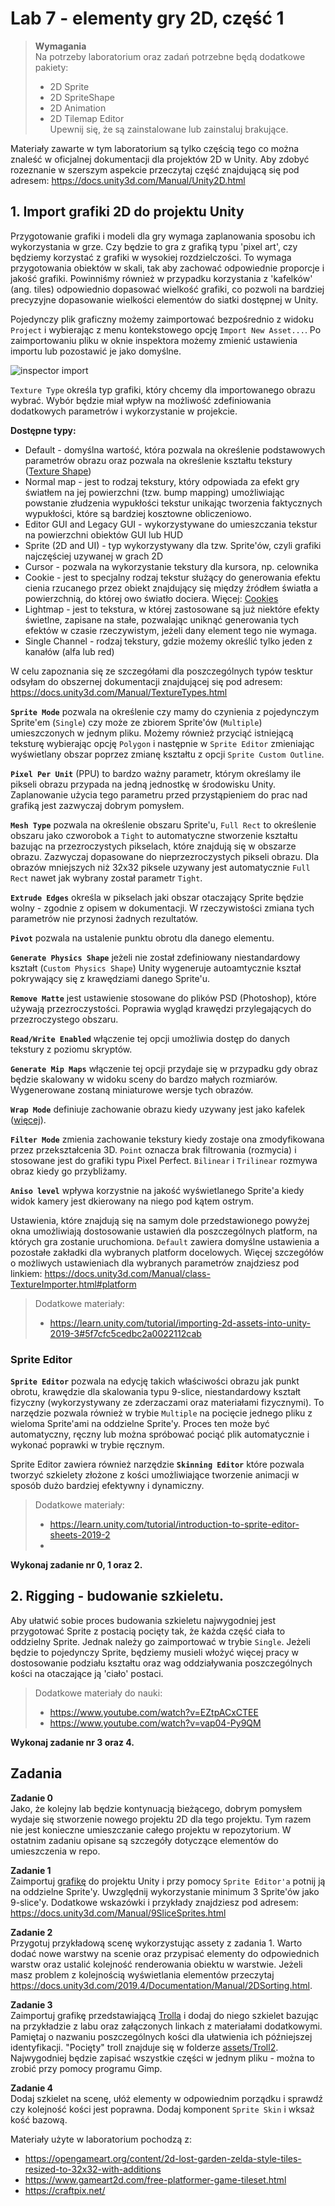 # Lab 7 - elementy gry 2D, część 1


> **Wymagania**  
> Na potrzeby laboratorium oraz zadań potrzebne będą dodatkowe pakiety:
> * 2D Sprite
> * 2D SpriteShape
> * 2D Animation
> * 2D Tilemap Editor  
> Upewnij się, że są zainstalowane lub zainstaluj brakujące.



Materiały zawarte w tym laboratorium są tylko częścią tego co można znaleść w oficjalnej dokumentacji dla projektów 2D w Unity. Aby zdobyć rozeznanie w szerszym aspekcie przeczytaj część znajdującą się pod adresem: https://docs.unity3d.com/Manual/Unity2D.html


## 1. **Import grafiki 2D do projektu Unity**

Przygotowanie grafiki i modeli dla gry wymaga zaplanowania sposobu ich wykorzystania w grze. Czy będzie to gra z grafiką typu 'pixel art', czy będziemy korzystać z grafiki w wysokiej rozdzielczości. To wymaga przygotowania obiektów w skali, tak aby zachować odpowiednie proporcje i jakość grafiki. Powinniśmy również w przypadku korzystania z 'kafelków' (ang. tiles) odpowiednio dopasować wielkość grafiki, co pozwoli na bardziej precyzyjne dopasowanie wielkości elementów do siatki dostępnej w Unity.

Pojedynczy plik graficzny możemy zaimportować bezpośrednio z widoku `Project` i wybierając z menu kontekstowego opcję `Import New Asset...`. Po zaimportowaniu pliku w oknie inspektora możemy zmienić ustawienia importu lub pozostawić je jako domyślne.

![inspector import](import_inspector.png)


`Texture Type` określa typ grafiki, który chcemy dla importowanego obrazu wybrać. Wybór będzie miał wpływ na możliwość zdefiniowania dodatkowych parametrów i wykorzystanie w projekcie.

**Dostępne typy:**
* Default - domyślna wartość, która pozwala na określenie podstawowych parametrów obrazu oraz pozwala na określenie kształtu tekstury ([Texture Shape](https://docs.unity3d.com/Manual/class-TextureImporter.html#textureshape))
* Normal map - jest to rodzaj tekstury, który odpowiada za efekt gry światłem na jej powierzchni (tzw. bump mapping) umożliwiając powstanie złudzenia wypukłości tekstur unikając tworzenia faktycznych wypukłości, które są bardziej kosztowne obliczeniowo.
* Editor GUI and Legacy GUI - wykorzystywane do umieszczania tekstur na powierzchni obiektów GUI lub HUD
* Sprite (2D and UI) - typ wykorzystywany dla tzw. Sprite'ów, czyli grafiki najczęściej uzywanej w grach 2D
* Cursor - pozwala na wykorzystanie tekstury dla kursora, np. celownika
* Cookie - jest to specjalny rodzaj tekstur służący do generowania efektu cienia rzucanego przez obiekt znajdujący się między źródłem światła a powierzchnią, do której owo światło dociera. Więcej: [Cookies](https://docs.unity3d.com/Manual/Cookies.html)
* Lightmap - jest to tekstura, w której zastosowane są już niektóre efekty świetlne, zapisane na stałe, pozwalając uniknąć generowania tych efektów w czasie rzeczywistym, jeżeli dany element tego nie wymaga.
* Single Channel - rodzaj tekstury, gdzie możemy określić tylko jeden z kanałów (alfa lub red)

W celu zapoznania się ze szczegółami dla poszczególnych typów tesktur odsyłam do obszernej dokumentacji znajdującej się pod adresem: https://docs.unity3d.com/Manual/TextureTypes.html

**`Sprite Mode`** pozwala na określenie czy mamy do czynienia z pojedynczym Sprite'em (`Single`) czy może ze zbiorem Sprite'ów (`Multiple`) umieszczonych w jednym pliku. Możemy również przyciąć istniejącą teksturę wybierając opcję `Polygon` i następnie w `Sprite Editor` zmieniając wyświetlany obszar poprzez zmianę kształtu z opcji `Sprite Custom Outline`.

**`Pixel Per Unit`** (PPU) to bardzo ważny parametr, którym określamy ile pikseli obrazu przypada na jedną jednostkę w środowisku Unity. Zaplanowanie użycia tego parametru przed przystąpieniem do prac nad grafiką jest zazwyczaj dobrym pomysłem. 

**`Mesh Type`** pozwala na określenie obszaru Sprite'u, `Full Rect` to określenie obszaru jako czworobok a `Tight` to automatyczne stworzenie kształtu bazując na przezroczystych pikselach, które znajdują się w obszarze obrazu. Zazwyczaj dopasowane do nieprzezroczystych pikseli obrazu. Dla obrazów mniejszych niż 32x32 piksele uzywany jest automatycznie `Full Rect` nawet jak wybrany został parametr `Tight`.

**`Extrude Edges`** określa w pikselach jaki obszar otaczający Sprite będzie wolny - zgodnie z opisem w dokumentacji. W rzeczywistości zmiana tych parametrów nie przynosi żadnych rezultatów.

**`Pivot`** pozwala na ustalenie punktu obrotu dla danego elementu.

**`Generate Physics Shape`** jeżeli nie został zdefiniowany niestandardowy kształt (`Custom Physics Shape`) Unity wygeneruje autoamtycznie kształ pokrywający się z krawędziami danego Sprite'u.

**`Remove Matte`** jest ustawienie stosowane do plików PSD (Photoshop), które używają przezroczystości. Poprawia wygląd krawędzi przylegających do przezroczystego obszaru.

**`Read/Write Enabled`** włączenie tej opcji umożliwia dostęp do danych tekstury z poziomu skryptów. 

**`Generate Mip Maps`** włączenie tej opcji przydaje się w przypadku gdy obraz będzie skalowany w widoku sceny do bardzo małych rozmiarów. Wygenerowane zostaną miniaturowe wersje tych obrazów.

**`Wrap Mode`** definiuje zachowanie obrazu kiedy uzywany jest jako kafelek ([więcej](https://docs.unity3d.com/Manual/class-TextureImporter.html#WrapMode)).

**`Filter Mode`** zmienia zachowanie tekstury kiedy zostaje ona zmodyfikowana przez przekształcenia 3D. `Point` oznacza brak filtrowania (rozmycia) i stosowane jest do grafiki typu Pixel Perfect. `Bilinear` i `Trilinear` rozmywa obraz kiedy go przybliżamy.

**`Aniso level`** wpływa korzystnie na jakość wyświetlanego Sprite'a kiedy widok kamery jest dkierowany na niego pod kątem ostrym.

Ustawienia, które znajdują się na samym dole przedstawionego powyżej okna umożliwiają dostosowanie ustawień dla poszczególnych platform, na których gra zostanie uruchomiona. `Default` zawiera domyślne ustawienia a pozostałe zakładki dla wybranych platform docelowych.
Więcej szczegółów o możliwych ustawieniach dla wybranych parametrów znajdziesz pod linkiem: https://docs.unity3d.com/Manual/class-TextureImporter.html#platform

> Dodatkowe materiały:
> * https://learn.unity.com/tutorial/importing-2d-assets-into-unity-2019-3#5f7cfc5cedbc2a0022112cab

### **Sprite Editor**

**`Sprite Editor`** pozwala na edycję takich właściwości obrazu jak punkt obrotu, krawędzie dla skalowania typu 9-slice, niestandardowy kształt fizyczny (wykorzystywany ze zderzaczami oraz materiałami fizycznymi). To narzędzie pozwala również w trybie `Multiple` na pocięcie jednego pliku z wieloma Sprite'ami na oddzielne Sprite'y. Proces ten może być automatyczny, ręczny lub można spróbować pociąć plik automatycznie i wykonać poprawki w trybie ręcznym.

Sprite Editor zawiera również narzędzie **`Skinning Editor`** które pozwala tworzyć szkielety złożone z kości umożliwiające tworzenie animacji w sposób dużo bardziej efektywny i dynamiczny. 

> Dodatkowe materiały:
> * https://learn.unity.com/tutorial/introduction-to-sprite-editor-sheets-2019-2
> * 

**Wykonaj zadanie nr 0, 1 oraz 2.**


## 2. **Rigging - budowanie szkieletu.**  

Aby ułatwić sobie proces budowania szkieletu najwygodniej jest przygotować Sprite z postacią pocięty tak, że każda część ciała to oddzielny Sprite. Jednak należy go zaimportować w trybie `Single`. Jeżeli będzie to pojedynczy Sprite, będziemy musieli włożyć więcej pracy w dostosowanie podziału kształtu oraz wag oddziaływania poszczególnych kości na otaczające ją 'ciało' postaci.


> Dodatkowe materiały do nauki:
> * https://www.youtube.com/watch?v=EZtpACxCTEE
> * https://www.youtube.com/watch?v=vap04-Py9QM


**Wykonaj zadanie nr 3 oraz 4.**


## Zadania

**Zadanie 0**  
Jako, że kolejny lab będzie kontynuacją bieżącego, dobrym pomysłem wydaje się stworzenie nowego projektu 2D dla tego projektu. Tym razem nie jest konieczne umieszczanie całego projektu w repozytorium. W ostatnim zadaniu opisane są szczegóły dotyczące elementów do umieszczenia w repo.

**Zadanie 1**  
Zaimportuj [grafikę](assets/mountain_landscape.png) do projektu Unity i przy pomocy `Sprite Editor'a` potnij ją na oddzielne Sprite'y. Uwzględnij wykorzystanie minimum 3 Sprite'ów jako 9-slice'y. Dodatkowe wskazówki i przykłady znajdziesz pod adresem: https://docs.unity3d.com/Manual/9SliceSprites.html

**Zadanie 2**  
Przygotuj przykładową scenę wykorzystując assety z zadania 1. Warto dodać nowe warstwy na scenie oraz przypisać elementy do odpowiednich warstw oraz ustalić kolejność renderowania obiektu w warstwie. Jeżeli masz problem z kolejnością wyświetlania elementów przeczytaj https://docs.unity3d.com/2019.4/Documentation/Manual/2DSorting.html.

**Zadanie 3**  
Zaimportuj grafikę przedstawiającą [Trolla](assets/Troll2.png) i dodaj do niego szkielet bazując na przykładzie z labu oraz załączonych linkach z materiałami dodatkowymi. Pamiętaj o nazwaniu poszczególnych kości dla ułatwienia ich późniejszej identyfikacji. "Pocięty" troll znajduje się w folderze [assets/Troll2](assets/Troll2). Najwygodniej będzie zapisać wszystkie części w jednym pliku - można to zrobić przy pomocy programu Gimp.

**Zadanie 4**  
Dodaj szkielet na scenę, ułóż elementy w odpowiednim porządku i sprawdź czy kolejność kości jest poprawna. Dodaj komponent `Sprite Skin` i wksaż kość bazową.


Materiały użyte w laboratorium pochodzą z:
* https://opengameart.org/content/2d-lost-garden-zelda-style-tiles-resized-to-32x32-with-additions
* https://www.gameart2d.com/free-platformer-game-tileset.html
* https://craftpix.net/